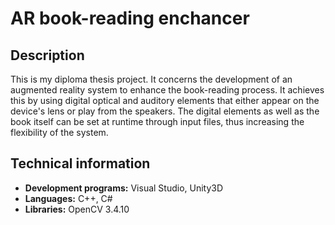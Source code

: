 # AR book-reading enchancer
## Description
This is my diploma thesis project. It concerns the development of an augmented reality system to enhance the book-reading process. It achieves this by using digital optical and auditory elements that either appear on the device's lens or play from the speakers. The digital elements as well as the book itself can be set at runtime through input files, thus increasing the flexibility of the system.

## Technical information
* __Development programs:__ Visual Studio, Unity3D
* __Languages:__ C++, C#
* __Libraries:__ OpenCV 3.4.10